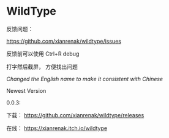 # WildType

反馈问题： 

https://github.com/xianrenak/wildtype/issues

反馈前可以使用 Ctrl+R debug 

打字然后截屏， 方便找出问题

*Changed the English name to make it consistent with Chinese*

Newest Version

0.0.3:

下载： https://github.com/xianrenak/wildtype/releases

在线： https://xianrenak.itch.io/wildtype
